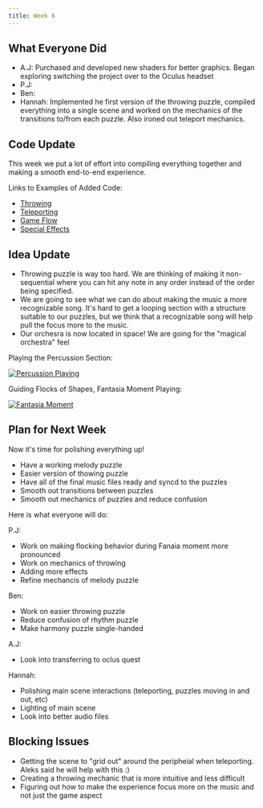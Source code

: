 ```yaml
---
title: Week 6
---
```


## What Everyone Did
* A.J: Purchased and developed new shaders for better graphics. Began exploring switching the project over to the Oculus headset
* P.J:
* Ben:
* Hannah: Implemented he first version of the throwing puzzle, compiled everything into a single scene and worked on the mechanics of the transitions to/from each puzzle. Also ironed out teleport mechanics.

## Code Update
This week we put a lot of effort into compiling everything together and making a smooth end-to-end experience.

Links to Examples of Added Code:
* [Throwing](https://github.com/UWRealityLab/vrcapstone19sp-team7/tree/master/PhantasiaConductor/Assets/Scripts/Throwing)
* [Teleporting](https://github.com/UWRealityLab/vrcapstone19sp-team7/tree/master/PhantasiaConductor/Assets/Scripts/Teleporting)
* [Game Flow](https://github.com/UWRealityLab/vrcapstone19sp-team7/tree/master/PhantasiaConductor/Assets/Scripts/GameFlow)
* [Special Effects](https://github.com/UWRealityLab/vrcapstone19sp-team7/tree/master/PhantasiaConductor/Assets/Scripts/Effects)


## Idea Update
* Throwing puzzle is way too hard. We are thinking of making it non-sequential where you can hit any note in any order instead of the order being specified.
* We are going to see what we can do about making the music a more recognizable song. It's hard to get a looping section with a structure suitable to our puzzles, but we think that a recognizable song will help pull the focus more to the music.
* Our orchesra is now located in space! We are going for the "magical orchestra" feel


Playing the Percussion Section:


[![Percussion Playing](http://img.youtube.com/vi/YMv8baJFlzk/0.jpg)](https://youtu.be/YMv8baJFlzk)

Guiding Flocks of Shapes, Fantasia Moment Playing:


[![Fantasia Moment](http://img.youtube.com/vi/ttG1u-ucGRU/0.jpg)](https://youtu.be/ttG1u-ucGRU)

## Plan for Next Week
Now it's time for polishing everything up!
* Have a working melody puzzle
* Easier version of thowing puzzle
* Have all of the final music files ready and syncd to the puzzles 
* Smooth out transitions between puzzles
* Smooth out mechanics of puzzles and reduce confusion

Here is what everyone will do:

P.J: 
* Work on making flocking behavior during Fanaia moment more pronounced
* Work on mechanics of throwing
* Adding more effects
* Refine mechancis of melody puzzle

Ben:
* Work on easier throwing puzzle
* Reduce confusion of rhythm puzzle
* Make harmony puzzle single-handed

A.J:
* Look into transferring to oclus quest

Hannah:
* Polishing main scene interactions (teleporting, puzzles moving in and out, etc)
* Lighting of main scene
* Look into better audio files

## Blocking Issues
* Getting the scene to "grid out" around the peripheial when teleporting. Aleks said he will help with this :)
* Creating a throwing mechanic that is more intuitive and less difficult
* Figuring out how to make the experience focus more on the music and not just the game aspect
